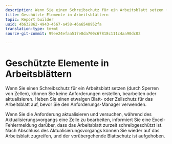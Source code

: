 ```yaml
---
description: Wenn Sie einen Schreibschutz für ein Arbeitsblatt setzen (durch Sperren von Zellen), können Sie keine Anforderungen erstellen, bearbeiten oder aktualisieren. Heben Sie einen etwaigen Blatt- oder Zellschutz für das Arbeitsblatt auf, bevor Sie den Anforderungs-Manager verwenden.
title: Geschützte Elemente in Arbeitsblättern
topic: Report builder
uuid: 4b632862-4943-4567-a458-46a6548952fa
translation-type: tm+mt
source-git-commit: 99ee24efaa517e8da700c67818c111c4aa90dc02

---
```



# Geschützte Elemente in Arbeitsblättern

Wenn Sie einen Schreibschutz für ein Arbeitsblatt setzen (durch Sperren von Zellen), können Sie keine Anforderungen erstellen, bearbeiten oder aktualisieren. Heben Sie einen etwaigen Blatt- oder Zellschutz für das Arbeitsblatt auf, bevor Sie den Anforderungs-Manager verwenden.

Wenn Sie die Anforderung aktualisieren und versuchen, während des Aktualisierungsvorgangs eine Zelle zu bearbeiten, informiert Sie eine Excel-Fehlermeldung darüber, dass das Arbeitsblatt zurzeit schreibgeschützt ist. Nach Abschluss des Aktualisierungsvorgangs können Sie wieder auf das Arbeitsblatt zugreifen, und der vorübergehende Blattschutz ist aufgehoben.
